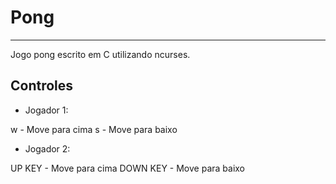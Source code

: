 # Pong
***
 Jogo pong escrito em C utilizando ncurses.

 ## Controles 

 * Jogador 1:

 w - Move para cima
 s - Move para baixo 

 * Jogador 2:

 UP KEY - Move para cima 
 DOWN KEY - Move para baixo 
